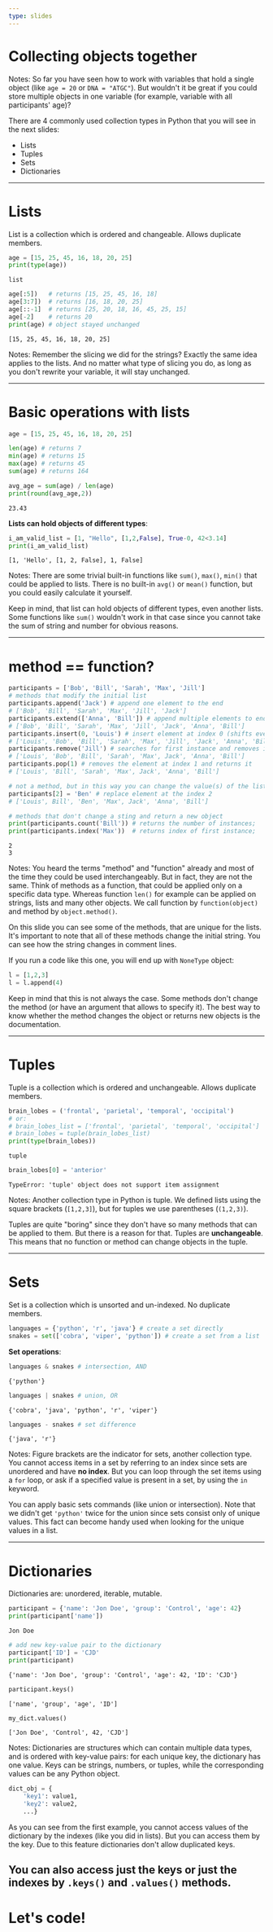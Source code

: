 ```yaml
---
type: slides
---
```


# Collecting objects together

Notes: So far you have seen how to work with variables that hold a single object (like `age = 20` or `DNA = "ATGC"`). But wouldn't it be great if you could store multiple objects in one variable (for example, variable with all participants' age)?

There are 4 commonly used collection types in Python that you will see in the next slides:

* Lists
* Tuples
* Sets
* Dictionaries

---

# Lists

List is a collection which is ordered and changeable. Allows duplicate members.

```python
age = [15, 25, 45, 16, 18, 20, 25]
print(type(age))
```

```out
list
```

```python
age[:5])   # returns [15, 25, 45, 16, 18]
age[3:7])  # returns [16, 18, 20, 25]
age[::-1]  # returns [25, 20, 18, 16, 45, 25, 15]
age[-2]    # returns 20
print(age) # object stayed unchanged
```

```out
[15, 25, 45, 16, 18, 20, 25]
```

Notes: Remember the slicing we did for the strings? Exactly the same idea applies to the lists. And no matter what type of slicing you do, as long as you don't rewrite your variable, it will stay unchanged.

---

# Basic operations with lists

```python
age = [15, 25, 45, 16, 18, 20, 25]

len(age) # returns 7
min(age) # returns 15
max(age) # returns 45
sum(age) # returns 164

avg_age = sum(age) / len(age)
print(round(avg_age,2))
```

```out
23.43
```

**Lists can hold objects of different types**:

```python
i_am_valid_list = [1, "Hello", [1,2,False], True-0, 42<3.14]
print(i_am_valid_list)
```

```out
[1, 'Hello', [1, 2, False], 1, False]
```

Notes: There are some trivial built-in functions like `sum()`, `max()`, `min()` that could be applied to lists. There is no built-in `avg()` or `mean()` function, but you could easily calculate it yourself.

Keep in mind, that list can hold objects of different types, even another lists. Some functions like `sum()` wouldn't work in that case since you cannot take the sum of string and number for obvious reasons.

---

# method == function?

```python
participants = ['Bob', 'Bill', 'Sarah', 'Max', 'Jill']
# methods that modify the initial list
participants.append('Jack') # append one element to the end
# ['Bob', 'Bill', 'Sarah', 'Max', 'Jill', 'Jack']
participants.extend(['Anna', 'Bill']) # append multiple elements to end
# ['Bob', 'Bill', 'Sarah', 'Max', 'Jill', 'Jack', 'Anna', 'Bill']
participants.insert(0, 'Louis') # insert element at index 0 (shifts everything to the right)
# ['Louis', 'Bob', 'Bill', 'Sarah', 'Max', 'Jill', 'Jack', 'Anna', 'Bill']
participants.remove('Jill') # searches for first instance and removes it
# ['Louis', 'Bob', 'Bill', 'Sarah', 'Max', Jack', 'Anna', 'Bill']
participants.pop(1) # removes the element at index 1 and returns it
# ['Louis', 'Bill', 'Sarah', 'Max', Jack', 'Anna', 'Bill']

# not a method, but in this way you can change the value(s) of the list
participants[2] = 'Ben' # replace element at the index 2
# ['Louis', Bill', 'Ben', 'Max', Jack', 'Anna', 'Bill']
```

```python
# methods that don't change a sting and return a new object
print(participants.count('Bill')) # returns the number of instances;
print(participants.index('Max'))  # returns index of first instance;
```

```out
2
3
```

Notes: You heard the terms "method" and "function" already and most of the time they could be used interchangeably. But in fact, they are not the same. Think of methods as a function, that could be applied only on a specific data type. Whereas function `len()` for example can be applied on strings, lists and many other objects. We call function by `function(object)` and method by `object.method()`.

On this slide you can see some of the methods, that are unique for the lists.  It's important to note that all of these methods change the initial string. You can see how the string changes in comment lines.

If you run a code like this one, you will end up with `NoneType` object:

```python
l = [1,2,3]
l = l.append(4)
```

Keep in mind that this is not always the case. Some methods don't change the method (or have an argument that allows to specify it). The best way to know whether the method changes the object or returns new objects is the documentation.

---

# Tuples

Tuple is a collection which is ordered and unchangeable. Allows duplicate members.

```python
brain_lobes = ('frontal', 'parietal', 'temporal', 'occipital')
# or:
# brain_lobes_list = ['frontal', 'parietal', 'temporal', 'occipital']
# brain_lobes = tuple(brain_lobes_list)
print(type(brain_lobes))
```

```out
tuple
```

```python
brain_lobes[0] = 'anterior'
```

```out
TypeError: 'tuple' object does not support item assignment
```


Notes: Another collection type in Python is tuple. We defined lists using the square brackets (`[1,2,3]`), but for tuples we use parentheses (`(1,2,3)`).

Tuples are quite "boring" since they don't have so many methods that can be applied to them. But there is a reason for that. Tuples are **unchangeable**. This means that no function or method can change objects in the tuple.

---

# Sets

Set is a collection which is unsorted and un-indexed. No duplicate members.
```python
languages = {'python', 'r', 'java'} # create a set directly
snakes = set(['cobra', 'viper', 'python']) # create a set from a list
```

**Set operations**:
```python
languages & snakes # intersection, AND
```

```out
{'python'}
```

```python
languages | snakes # union, OR
```

```out
{'cobra', 'java', 'python', 'r', 'viper'}
```

```python
languages - snakes # set difference
```

```out
{'java', 'r'}
```

Notes: Figure brackets are the indicator for sets, another collection type. You cannot access items in a set by referring to an index since sets are unordered and have **no index**. But you can loop through the set items using a `for` loop, or ask if a specified value is present in a set, by using the `in` keyword.

You can apply basic sets commands (like union or intersection). Note that we didn't get `'python'` twice for the union since sets consist only of unique values. This fact can become handy used when looking for the unique values in a list.

---

# Dictionaries

Dictionaries are: unordered, iterable, mutable.

```python
participant = {'name': 'Jon Doe', 'group': 'Control', 'age': 42}
print(participant['name'])
```

```out
Jon Doe
```

```python
# add new key-value pair to the dictionary
participant['ID'] = 'CJD'
print(participant)
```
```out
{'name': 'Jon Doe', 'group': 'Control', 'age': 42, 'ID': 'CJD'}
```

```python
participant.keys()
```
```out
['name', 'group', 'age', 'ID']
```

```python
my_dict.values()
```
```out
['Jon Doe', 'Control', 42, 'CJD']
```

Notes: Dictionaries are structures which can contain multiple data types, and is ordered with key-value pairs: for each unique key, the dictionary has one value. Keys can be strings, numbers, or tuples, while the corresponding values can be any Python object.

```python
dict_obj = {
    'key1': value1,
    'key2': value2,
    ...}
```
As you can see from the first example, you cannot access values of the dictionary by the indexes (like you did in lists). But you can access them by the key. Due to this feature dictionaries don't allow duplicated keys.

You can also access just the keys or just the indexes by `.keys()` and `.values()` methods.
---

# Let's code!
